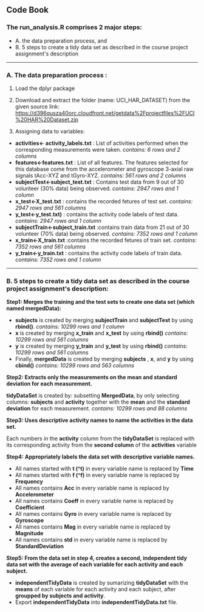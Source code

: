 ## Code Book

### The run_analysis.R comprises 2 **major** steps:
* A. the data preparation process, and 
* B. 5 steps to create a tidy data set as described in the course project assignment's description

---------------------------------------------------------------------------------------------------------------------------------------------------

### A. The data preparation process :
1. Load the dplyr package

2. Download and extract the folder (name: UCI_HAR_DATASET) from the given source link:
https://d396qusza40orc.cloudfront.net/getdata%2Fprojectfiles%2FUCI%20HAR%20Dataset.zip

3. Assigning data to variables:
* **activities<- activity_labels.txt** : List of activities performed when the corresponding measurements were taken.
  *contains: 6 rows and 2 columns*
* **features<-features.txt** : List of all features. The features selected for this database come from the accelerometer and gyroscope 3-axial raw signals tAcc-XYZ and tGyro-XYZ. 
   *contains: 561 rows and 2 columns*  
* **subjectTest<-subject_test.txt** : Contains test data from 9 out of 30 volunteer (30% data) being observed.
   *contains: 2947 rows and 1 column* 
* **x_test<-X_test.txt** : contains the recorded fetures of test set.
   *contains: 2947 rows and 561 columns*    
* **y_test<-y_test.txt)** : contains the activity code labels of test data.
   *contains: 2947 rows and 1 column* 
* **subjectTrain<-subject_train.txt** :contains train data from 21 out of 30 volunteer (70% data) being observed.
   *contains: 7352 rows and 1 column*   
* **x_train<-X_train.txt** :contains the recorded fetures of train set.
   *contains: 7352 rows and 561 columns* 
* **y_train<-y_train.txt** : contains the activity code labels of train data.
   *contains: 7352 rows and 1 column*
---------------------------------------------------------------------------------------------------------------------------------------------------

### B. 5 steps to create a tidy data set as described in the course project assignment's description:

**Step1: Merges the training and the test sets to create one data set (which named mergedData):**

* **subjects** is created by merging **subjectTrain** and **subjectTest** by using **rbind()**.
  *contains: 10299 rows and 1 column*
* **x** is created by merging **x_train** and **x_test** by using **rbind()**
  *contains: 10299 rows and 561 columns*
* **y** is created by merging **y_train** and **y_test** by using **rbind()**
  *contains: 10299 rows and 561 columns*
* Finally, **mergedData** is created by merging **subjects** , **x**, and **y** by using **cbind()**
  *contains: 10299 rows and 563 columns*

**Step2: Extracts only the measurements on the mean and standard deviation for each measurement.**

**tidyDataSet**  is created by:
subsetting **MergedData**, by only selecting columns: **subjects** and **activity** together with the **mean** and the **standard deviation** for each measurement.
*contains: 10299 rows and 88 columns*

**Step3: Uses descriptive activity names to name the activities in the data set.**

Each numbers in the **activity** column from the **tidyDataSet** is replaced with its corresponding activity from the **second column** of the **activities** variable

**Step4: Appropriately labels the data set with descriptive variable names.**

* All names started with **t (^t)** in every variable name is replaced by **Time**
* All names started with **f (^f)** in every variable name is replaced by **Frequency**
* All names contains **Acc** in every variable name is replaced by **Accelerometer**
* All names contains **Coeff** in every variable name is replaced by **Coefficient**
* All names contains **Gyro** in every variable name is replaced by **Gyroscope**
* All names contains **Mag** in every variable name is replaced by **Magnitude**
* All names contains **std** in every variable name is replaced by **StandardDeviation**

**Step5: From the data set in step 4, creates a second, independent tidy data set with the average of each variable for each activity and each subject.**

* **independentTidyData**  is created by sumarizing **tidyDataSet** with the **means** of each variable for each activity and each subject, after **groupped by subjects and activity**.
* Export **independentTidyData**  into **independentTidyData.txt** file.


